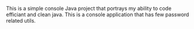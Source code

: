 This is a simple console Java project that portrays my ability to code efficiant and clean java. This is a console application that has few password related utils.
